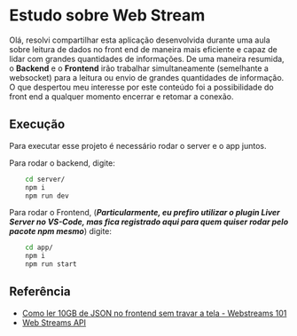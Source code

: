 # Estudo sobre Web Stream

Olá, resolvi compartilhar esta aplicação desenvolvida durante uma aula sobre leitura de dados no front end de maneira mais eficiente e capaz de lidar com grandes quantidades de informações. De uma maneira resumida, o __Backend__ e o __Frontend__ irão trabalhar simultaneamente (semelhante a websocket) para a leitura ou envio de grandes quantidades de informação. O que despertou meu interesse por este conteúdo foi a possibilidade do front end a qualquer momento encerrar e retomar a conexão. 




## Execução

Para executar esse projeto é necessário rodar o server e o app juntos. 

Para rodar o backend, digite:

```bash
    cd server/
    npm i
    npm run dev
```

Para rodar o Frontend, (***Particularmente, eu prefiro utilizar o plugin Liver Server no VS-Code, mas fica registrado aqui para quem quiser rodar pelo pacote npm mesmo***) digite:

```bash
    cd app/
    npm i
    npm run start
```

## Referência

 - [Como ler 10GB de JSON no frontend sem travar a tela - Webstreams 101](https://www.youtube.com/watch?v=-IpRYbL4yMk)
 - [Web Streams API](https://nodejs.org/api/webstreams.html)
